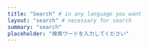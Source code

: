 ```yaml
---
title: "Search" # in any language you want
layout: "search" # necessary for search
summary: "search"
placeholder: "検索ワードを入力してください"
---
```

